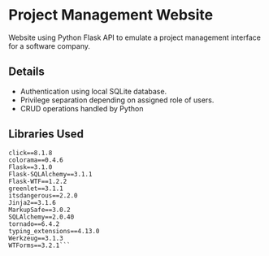 # Project Management Website
Website using Python Flask API to emulate a project management interface for a software company.

## Details
- Authentication using local SQLite database.
- Privilege separation depending on assigned role of users.
- CRUD operations handled by Python

## Libraries Used 
```blinker==1.9.0
click==8.1.8
colorama==0.4.6
Flask==3.1.0
Flask-SQLAlchemy==3.1.1
Flask-WTF==1.2.2
greenlet==3.1.1
itsdangerous==2.2.0
Jinja2==3.1.6
MarkupSafe==3.0.2
SQLAlchemy==2.0.40
tornado==6.4.2
typing_extensions==4.13.0
Werkzeug==3.1.3
WTForms==3.2.1```